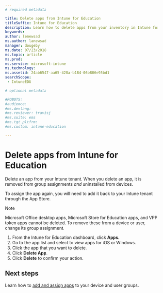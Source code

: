 ```yaml
---
# required metadata

title: Delete apps from Intune for Education
titleSuffix: Intune for Education
description: Learn how to delete apps from your inventory in Intune for Education.
keywords:
author: lenewsad
ms.author: lanewsad
manager: dougeby
ms.date: 07/23/2018
ms.topic: article
ms.prod:
ms.service: microsoft-intune
ms.technology:
ms.assetid: 24ab6547-aa65-428a-b184-06b806e95bd1
searchScope:
 - IntuneEDU

# optional metadata

#ROBOTS:
#audience:
#ms.devlang:
#ms.reviewer: travisj
#ms.suite: ems
#ms.tgt_pltfrm:
#ms.custom: intune-education

---
```


# Delete apps from Intune for Education 
Delete an app from your Intune tenant. When you delete an app, it is removed from group assignments *and* uninstalled from devices.  

To assign the app again, you will need to add it back to your Intune tenant through the App Store.  

> [!NOTE]
> Microsoft Office desktop apps, Microsoft Store for Education apps, and VPP token apps cannot be deleted. To remove these from a device or user, change its group assignment.

1. From the Intune for Education dashboard, click **Apps**.
2. Go to the app list and select to view apps for iOS or Windows.
3. Click the app that you want to delete.
4. Click **Delete App**.
5. Click **Delete** to confirm your action.  

## Next steps  
Learn how to [add and assign apps](assign-apps.md) to your device and user groups. 
